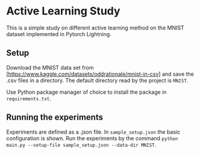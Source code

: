 # Active Learning Study

This is a simple study on different active learning method on the MNIST dataset implemented in Pytorch Lightning.

## Setup

Download the MNIST data set from [https://www.kaggle.com/datasets/oddrationale/mnist-in-csv] and save the .csv files in a directory. The default directory read by the project is `MNIST`.

Use Python package manager of choice to install the package in `requirements.txt`.

## Running the experiments

Experiments are defined as a .json file. In `sample_setup.json` the basic configuration is shown. Run the experiments by the command `python main.py --setup-file sample_setup.json --data-dir MNIST`.
